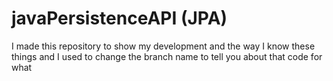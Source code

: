 # javaPersistenceAPI (JPA)
I made this repository to show my development and the way I know these things and I used to change the branch name to tell you about that code for what 
